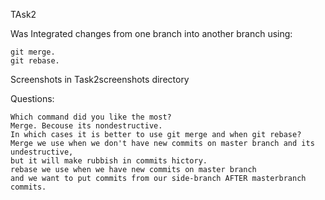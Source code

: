 TAsk2

Was Integrated changes from one branch into another branch using:

    git merge.
    git rebase.

Screenshots in Task2screenshots directory 

Questions:

    Which command did you like the most? 
    Merge. Becouse its nondestructive.
    In which cases it is better to use git merge and when git rebase?
    Merge we use when we don't have new commits on master branch and its undestructive, 
    but it will make rubbish in commits hictory. 
    rebase we use when we have new commits on master branch 
    and we want to put commits from our side-branch AFTER masterbranch commits.